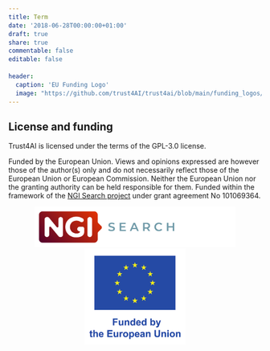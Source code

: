 ```yaml
---
title: Term
date: '2018-06-28T00:00:00+01:00'
draft: true
share: true
commentable: false
editable: false

header:
  caption: 'EU Funding Logo'
  image: "https://github.com/trust4AI/trust4ai/blob/main/funding_logos/NGI_Search-rgb_Plan-de-travail-1-2048x410.png" #'/../main/funding_logos/EU_funding_logo.png'
---
```


[//]: # (Add your terms here and set `draft: false` to publish it. Otherwise, delete this file if you don't need it.)


## License and funding

Trust4AI is licensed under the terms of the GPL-3.0 license.

Funded by the European Union. Views and opinions expressed are however those of the author(s) only and do not necessarily reflect those of the European Union or European Commission. Neither the European Union nor the granting authority can be held responsible for them. Funded within the framework of the [NGI Search project](https://www.ngisearch.eu/) under grant agreement No 101069364.

<p align="center">
<img src="https://github.com/trust4AI/trust4ai/blob/main/funding_logos/NGI_Search-rgb_Plan-de-travail-1-2048x410.png" width="400"> 
<img src="https://github.com/trust4AI/trust4ai/blob/main/funding_logos/EU_funding_logo.png" width="200">
</p>




